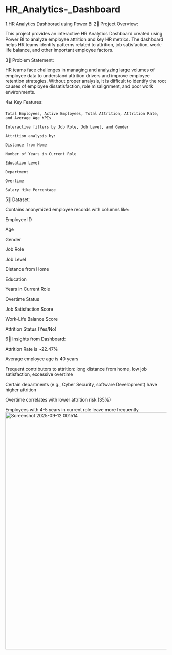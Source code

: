 # HR_Analytics-_Dashboard
1.HR Analytics Dashborad using Power Bi
2📖 Project Overview:

This project provides an interactive HR Analytics Dashboard created using Power BI to analyze employee attrition and key HR metrics. The dashboard helps HR teams identify patterns related to attrition, job satisfaction, work-life balance, and other important employee factors.

3🎯 Problem Statement:

HR teams face challenges in managing and analyzing large volumes of employee data to understand attrition drivers and improve employee retention strategies. Without proper analysis, it is difficult to identify the root causes of employee dissatisfaction, role misalignment, and poor work environments.

4📊 Key Features:

    Total Employees, Active Employees, Total Attrition, Attrition Rate, and Average Age KPIs
    
    Interactive filters by Job Role, Job Level, and Gender
    
    Attrition analysis by:
    
    Distance from Home
    
    Number of Years in Current Role
    
    Education Level
    
    Department
    
    Overtime
    
    Salary Hike Percentage

5📂 Dataset:

Contains anonymized employee records with columns like:

  Employee ID
  
  Age
  
  Gender
  
  Job Role
  
  Job Level
  
  Distance from Home 
  
  Education
  
  Years in Current Role

  Overtime Status
  
  Job Satisfaction Score

  Work-Life Balance Score
  
  Attrition Status (Yes/No)

6🚀 Insights from Dashboard:

  Attrition Rate is ~22.47%
  
  Average employee age is 40 years
  
  Frequent contributors to attrition: long distance from home, low job satisfaction, excessive overtime
  
  Certain departments (e.g., Cyber Security, software Development) have higher attrition
  
  Overtime  correlates with lower attrition risk (35%)
  
  Employees with 4-5 years in current role leave more frequently
  <img width="1309" height="738" alt="Screenshot 2025-09-12 001514" src="https://github.com/user-attachments/assets/3670161e-3b3c-46d0-affa-602ef68c4b61" />

